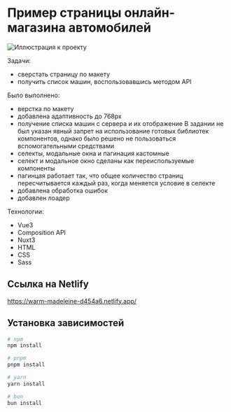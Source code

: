 # Пример страницы онлайн-магазина автомобилей

![Иллюстрация к проекту](https://github.com/AeolusG/swc-test-task/raw/main/assets/images/preview.jpg)

Задачи:
- сверстать страницу по макету
- получить список машин, воспользовавшись методом API

Было выполнено:
- верстка по макету
- добавлена адаптивность до 768px
- получение списка машин с сервера и их отображение
В задании не был указан явный запрет на использование готовых библиотек компонентов, однако было решено не пользоваться вспомогательными средствами
- селекты, модальные окна и пагинация кастомные
- селект и модальное окно сделаны как переиспользуемые компоненты
- пагинцая работает так, что общее количество страниц пересчитывается каждый раз, когда меняется условие в селекте
- добавлена обработка ошибок
- добавлен лоадер

Технологии:
- Vue3
- Composition API
- Nuxt3
- HTML
- CSS
- Sass

## Ссылка на Netlify

https://warm-madeleine-d454a6.netlify.app/

## Установка зависимостей


```bash
# npm
npm install

# pnpm
pnpm install

# yarn
yarn install

# bun
bun install
